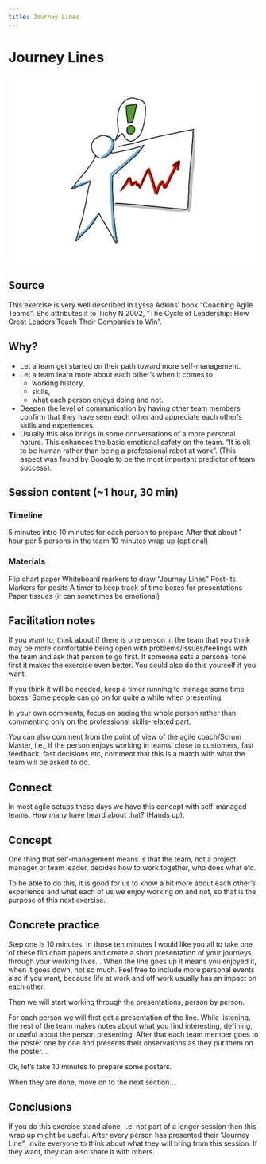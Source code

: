 ```yaml
---
title: Journey Lines
---
```


# Journey Lines

![figure of a person showing a joureny line](journey-lines.png)

## Source
This exercise is very well described in Lyssa Adkins’ book “Coaching Agile Teams”. She attributes it to Tichy N 2002, “The Cycle of Leadership: How Great Leaders Teach Their Companies to Win”.

## Why?
 * Let a team get started on their path toward more self-management.
 * Let a team learn more about each other’s when it comes to
    * working history,
    * skills,
    * what each person enjoys doing and not.
 * Deepen the level of communication by having other team members confirm that they have seen each other and appreciate each other’s skills and experiences.
 * Usually this also brings in some conversations of a more personal nature. This enhances the basic emotional safety on the team. “It is ok to be human rather than being a professional robot at work”. (This aspect was found by Google to be the most important predictor of team success).

## Session content (~1 hour, 30 min)

### Timeline
5 minutes intro
10 minutes for each person to prepare
After that about 1 hour per 5 persons in the team
10 minutes wrap up (optional)

### Materials
Flip chart paper
Whiteboard markers to draw “Journey Lines”
Post-its
Markers for posits
A timer to keep track of time boxes for presentations
Paper tissues (it can sometimes be emotional)

## Facilitation notes
If you want to, think about if there is one person in the team that you think may be more comfortable being open with problems/issues/feelings with the team and ask that person to go first. If someone sets a personal tone first it makes the exercise even better. You could also do this yourself if you want.

If you think it will be needed, keep a timer running to manage some time boxes. Some people can go on for quite a while when presenting.

In your own comments, focus on seeing the whole person rather than commenting only on the professional skills-related part.

You can also comment from the point of view of the agile coach/Scrum Master, i.e., if the person enjoys working in teams, close to customers, fast feedback, fast decisions etc, comment that this is a match with what the team will be asked to do.

## Connect
In most agile setups these days we have this concept with self-managed teams. How many have heard about that? (Hands up).

## Concept
One thing that self-management means is that the team, not a project manager or team leader, decides how to work together, who does what etc.

To be able to do this, it is good for us to know a bit more about each other’s experience and what each of us we enjoy working on and not, so that is the purpose of this next exercise.

## Concrete practice
Step one is 10 minutes. In those ten minutes I would like you all to take one of these flip chart papers and create a short presentation of your journeys through your working lives. <Show them your pre-created example>. When the line goes up it means you enjoyed it, when it goes down, not so much. Feel free to include more personal events also if you want, because life at work and off work usually has an impact on each other.

Then we will start working through the presentations, person by person.

For each person we will first get a presentation of the line. While listening, the rest of the team makes notes about what you find interesting, defining, or useful about the person presenting. After that each team member goes to the poster one by one and presents their observations as they put them on the poster. <Show them what you mean by doing it as you explain>.

Ok, let’s take 10 minutes to prepare some posters.

When they are done, move on to the next section…

## Conclusions
If you do this exercise stand alone, i.e. not part of a longer session then this wrap up might be useful. After every person has presented their “Journey Line”, invite everyone to think about what they will bring from this session. If they want, they can also share it with others.
